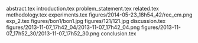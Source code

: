 abstract.tex
introduction.tex
problem_statement.tex
related.tex
methodology.tex
experiments.tex
figures/2014-05-23_18h54_42/rec_cm.png
exp_2.tex
figures/bon1/bon1.jpg
figures/121/121.jpg
discussion.tex
figures/2013-11-07_17h42_04/2013-11-07_17h42_04.png
figures/2013-11-07_17h52_30/2013-11-07_17h52_30.png
conclusion.tex